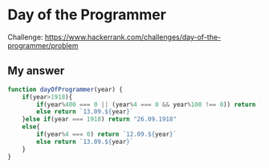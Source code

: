 # Day of the Programmer
Challenge: https://www.hackerrank.com/challenges/day-of-the-programmer/problem

## My answer
```javascript
function dayOfProgrammer(year) {
    if(year>1918){
        if(year%400 === 0 || (year%4 === 0 && year%100 !== 0)) return `12.09.${year}`
        else return `13.09.${year}`   
    }else if(year === 1918) return "26.09.1918"
    else{
        if(year%4 === 0) return `12.09.${year}`
        else return `13.09.${year}` 
    }
}
```
